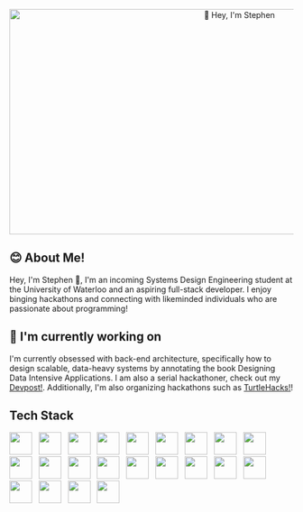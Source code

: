 <p align="center">
  <img width="800" height="400" object-fit="cover" src="https://wallpaperaccess.com/full/8094957.gif" alt="👋 Hey, I'm Stephen" title="👋 Hey, I'm Stephen"/>
</p>

## 😊 About Me! 
Hey, I'm Stephen 👋, I'm an incoming Systems Design Engineering student at the University of Waterloo and an aspiring full-stack developer. I enjoy binging hackathons and connecting with likeminded individuals who are passionate about programming!

## 🌱 I'm currently working on
I'm currently obsessed with back-end architecture, specifically how to design scalable, data-heavy systems by annotating the book Designing Data Intensive Applications. I am also a serial hackathoner, check out my [Devpost!](https://devpost.com/StephenNi). Additionally, I'm also organizing hackathons such as [TurtleHacks!](https://turtlehacks.devpost.com/)!

## Tech Stack
<img height=40 src="https://cdn.jsdelivr.net/gh/devicons/devicon/icons/python/python-original.svg" /> &nbsp;
<img height=40 src="https://cdn.jsdelivr.net/gh/devicons/devicon/icons/javascript/javascript-original.svg" /> &nbsp;
<img height=40 src="https://cdn.jsdelivr.net/gh/devicons/devicon/icons/typescript/typescript-original.svg" /> &nbsp;
<img height=40 src="https://cdn.jsdelivr.net/gh/devicons/devicon/icons/elixir/elixir-original.svg" /> &nbsp;
<img height=40 src="https://cdn.jsdelivr.net/gh/devicons/devicon/icons/haskell/haskell-original.svg" /> &nbsp;
<img height=40 src="https://cdn.jsdelivr.net/gh/devicons/devicon/icons/neo4j/neo4j-original.svg" /> &nbsp;
<img height=40 src="https://cdn.jsdelivr.net/gh/devicons/devicon/icons/postgresql/postgresql-original.svg" /> &nbsp;
<img height=40 src="https://cdn.jsdelivr.net/gh/devicons/devicon/icons/go/go-original.svg" /> &nbsp;
<img height=40 src="https://cdn.jsdelivr.net/gh/devicons/devicon/icons/cplusplus/cplusplus-original.svg" /> &nbsp;
<img height=40 src="https://cdn.jsdelivr.net/gh/devicons/devicon/icons/c/c-original.svg" /> &nbsp;
<img height=40 src="https://cdn.jsdelivr.net/gh/devicons/devicon/icons/spring/spring-original.svg" /> &nbsp;
<img height=40 src="https://cdn.jsdelivr.net/gh/devicons/devicon/icons/react/react-original.svg" /> &nbsp;
<img height=40 src="https://cdn.jsdelivr.net/gh/devicons/devicon/icons/swift/swift-original.svg" /> &nbsp;
<img height=40 src="https://cdn.jsdelivr.net/gh/devicons/devicon/icons/firebase/firebase-plain.svg" /> &nbsp;
<img height=40 src="https://cdn.jsdelivr.net/gh/devicons/devicon/icons/redis/redis-original.svg" /> &nbsp;
<img height=40 src="https://cdn.jsdelivr.net/gh/devicons/devicon/icons/amazonwebservices/amazonwebservices-original.svg" /> &nbsp;
<img height=40 src="https://cdn.jsdelivr.net/gh/devicons/devicon/icons/kubernetes/kubernetes-plain.svg" /> &nbsp;
<img height=40 src="https://cdn.jsdelivr.net/gh/devicons/devicon/icons/docker/docker-original.svg" /> &nbsp;
<img height=40 src="https://cdn.jsdelivr.net/gh/devicons/devicon/icons/terraform/terraform-original.svg" /> &nbsp;
<img height=40 src="https://cdn.jsdelivr.net/gh/devicons/devicon/icons/jenkins/jenkins-original.svg" /> &nbsp;
<img height=40 src="https://cdn.jsdelivr.net/gh/devicons/devicon/icons/apachekafka/apachekafka-original.svg" /> &nbsp;
<img height=40 src="https://cdn.jsdelivr.net/gh/devicons/devicon/icons/mongodb/mongodb-original.svg" />
